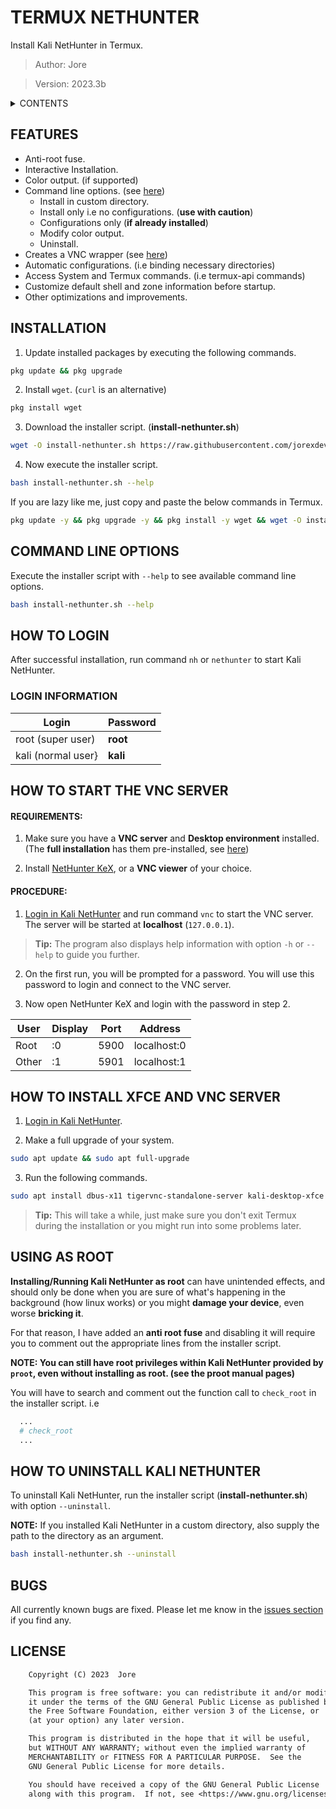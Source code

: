 # TERMUX NETHUNTER

Install Kali NetHunter in Termux.

> Author: Jore

> Version: 2023.3b

<details>
<summary>CONTENTS</summary>

- [FEATURES](#features "List of available features.")
- [INSTALLATION](#installation "Steps for installation.")
- [COMMAND LINE OPTIONS](#command-line-options "Available command line options.")
- [HOW TO LOGIN](#how-to-login "Steps on how to login.")
  - [LOGIN INFORMATION](#login-information "User name and password for logging in.")
- [HOW TO START THE VNC SERVER](#how-to-start-the-vnc-server "Steps on how to start the VNC server.")
  - [REQUIREMENTS](#requirements "Requirements for starting the VNC server.")
  - [PROCEDURE](#procedure "Procedure for starting the VNC server.")
- [HOW TO INSTALL XFCE AND VNC SERVER](#how-to-install-xfce-and-vnc-server "Steps on how to install a Desktop Environment and a VNC server.")
- [USING AS ROOT](#using-as-root "Installing Kali NetHunter as root")
- [HOW TO UNINSTALL KALI NETHUNTER](#how-to-uninstall-kali-nethunter "Steps on how to uninstall Kali NetHunter.")
- [BUGS](#bugs "Bug information")
- [LICENSE](#license "Program license.")

</details>

## FEATURES

- Anti-root fuse.
- Interactive Installation.
- Color output. (if supported)
- Command line options. (see [here](#command-line-options "Available command line options."))
  - Install in custom directory.
  - Install only i.e no configurations. (**use with caution**)
  - Configurations only (**if already installed**)
  - Modify color output.
  - Uninstall.
- Creates a VNC wrapper (see [here](#how-to-start-the-vnc-server "Steps on how to start the VNC server."))
- Automatic configurations. (i.e binding necessary directories)
- Access System and Termux commands. (i.e termux-api commands)
- Customize default shell and zone information before startup.
- Other optimizations and improvements.

## INSTALLATION

1.  Update installed packages by executing the following commands.

```bash
pkg update && pkg upgrade
```

2.  Install `wget`. (`curl` is an alternative)

```bash
pkg install wget
```

3.  Download the installer script. (**install-nethunter.sh**)

```bash
wget -O install-nethunter.sh https://raw.githubusercontent.com/jorexdeveloper/termux-nethunter/main/install-nethunter.sh
```

4.  Now execute the installer script.

```bash
bash install-nethunter.sh --help
```

If you are lazy like me, just copy and paste the below commands in Termux.

```bash
pkg update -y && pkg upgrade -y && pkg install -y wget && wget -O install-nethunter.sh https://raw.githubusercontent.com/jorexdeveloper/termux-nethunter/main/install-nethunter.sh && bash install-nethunter.sh --help
```

## COMMAND LINE OPTIONS

Execute the installer script with `--help` to see available command line options.

```bash
bash install-nethunter.sh --help
```

## HOW TO LOGIN

After successful installation, run command `nh` or `nethunter` to start Kali NetHunter.

### LOGIN INFORMATION

| Login              | Password |
| ------------------ | -------- |
| root (super user)  | **root** |
| kali (normal user} | **kali** |

## HOW TO START THE VNC SERVER

#### REQUIREMENTS:

1.  Make sure you have a **VNC server** and **Desktop environment** installed. (The **full installation** has them pre-installed, see [here](#how-to-install-xfce-and-vnc-server "Steps on how to start the VNC server."))

2.  Install [NetHunter KeX](https://store.nethunter.com/en/packages/com.offsec.nethunter.kex/ "Kali NetHunter Store"), or a **VNC viewer** of your choice.

#### PROCEDURE:

1.  [Login in Kali NetHunter](#how-to-login "Steps on how to login.") and run command `vnc` to start the VNC server. The server will be started at **localhost** (`127.0.0.1`).

> **Tip:** The program also displays help information with option `-h` or `--help` to guide you further.

2.  On the first run, you will be prompted for a password. You will use this password to login and connect to the VNC server.

3.  Now open NetHunter KeX and login with the password in step 2.

| User  | Display | Port | Address     |
| ----- | ------- | ---- | ----------- |
| Root  | :0      | 5900 | localhost:0 |
| Other | :1      | 5901 | localhost:1 |

## HOW TO INSTALL XFCE AND VNC SERVER

1.  [Login in Kali NetHunter](#how-to-login "Steps on how to login.").

2.  Make a full upgrade of your system.

```bash
sudo apt update && sudo apt full-upgrade
```

3.  Run the following commands.

```bash
sudo apt install dbus-x11 tigervnc-standalone-server kali-desktop-xfce
```

> **Tip:** This will take a while, just make sure you don't exit Termux during the installation or you might run into some problems later.

## USING AS ROOT

**Installing/Running Kali NetHunter as root** can have unintended effects, and should only be done when you are sure of what's happening in the background (how linux works) or you might **damage your device**, even worse **bricking it**.

For that reason, I have added an **anti root fuse** and disabling it will require you to comment out the appropriate lines from the installer script.

**NOTE: You can still have root privileges within Kali NetHunter provided by `proot`, even without installing as root. (see the proot manual pages)**

You will have to search and comment out the function call to `check_root` in the installer script. i.e

```bash
  ...
  # check_root
  ...
```

## HOW TO UNINSTALL KALI NETHUNTER

To uninstall Kali NetHunter, run the installer script (**install-nethunter.sh**) with option `--uninstall`.

**NOTE:** If you installed Kali NetHunter in a custom directory, also supply the path to the directory as an argument.

```bash
bash install-nethunter.sh --uninstall
```

## BUGS

All currently known bugs are fixed. Please let me know in the [issues section](https://github.com/jorexdeveloper/termux-nethunter/issues "The issues section.") if you find any.

## LICENSE

```txt
    Copyright (C) 2023  Jore

    This program is free software: you can redistribute it and/or modify
    it under the terms of the GNU General Public License as published by
    the Free Software Foundation, either version 3 of the License, or
    (at your option) any later version.

    This program is distributed in the hope that it will be useful,
    but WITHOUT ANY WARRANTY; without even the implied warranty of
    MERCHANTABILITY or FITNESS FOR A PARTICULAR PURPOSE.  See the
    GNU General Public License for more details.

    You should have received a copy of the GNU General Public License
    along with this program.  If not, see <https://www.gnu.org/licenses/>.
```
